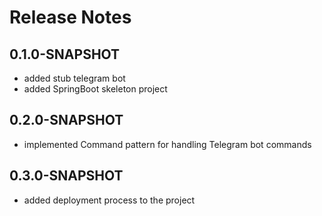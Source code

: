 # Release Notes

## 0.1.0-SNAPSHOT

* added stub telegram bot
* added SpringBoot skeleton project

## 0.2.0-SNAPSHOT

* implemented Command pattern for handling Telegram bot commands

## 0.3.0-SNAPSHOT

*  added deployment process to the project